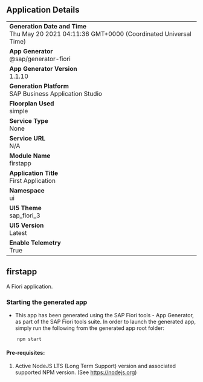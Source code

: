 ## Application Details
|               |
| ------------- |
|**Generation Date and Time**<br>Thu May 20 2021 04:11:36 GMT+0000 (Coordinated Universal Time)|
|**App Generator**<br>@sap/generator-fiori|
|**App Generator Version**<br>1.1.10|
|**Generation Platform**<br>SAP Business Application Studio|
|**Floorplan Used**<br>simple|
|**Service Type**<br>None|
|**Service URL**<br>N/A
|**Module Name**<br>firstapp|
|**Application Title**<br>First Application|
|**Namespace**<br>ui|
|**UI5 Theme**<br>sap_fiori_3|
|**UI5 Version**<br>Latest|
|**Enable Telemetry**<br>True|

## firstapp

A Fiori application.

### Starting the generated app

-   This app has been generated using the SAP Fiori tools - App Generator, as part of the SAP Fiori tools suite.  In order to launch the generated app, simply run the following from the generated app root folder:

```
    npm start
```


#### Pre-requisites:

1. Active NodeJS LTS (Long Term Support) version and associated supported NPM version.  (See https://nodejs.org)


